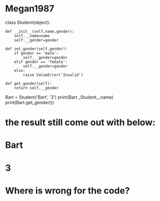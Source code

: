 # Megan1987

class Student(object):

    def __init__(self,name,gender):
        self.__name=name
        self.__gender=gender

    def set_gender(self,gender):
        if gender == 'male':
            self.__gender=gender
        elif gender == 'female':
            self.__gender=gender
        else:
            raise ValueError('Invalid')

    def get_gender(self):
        return self.__gender

Bart = Student('Bart', '3')
print(Bart._Student__name)
print(Bart.get_gender())

# the result still come out with below:
# Bart
# 3

# Where is wrong for the code?
